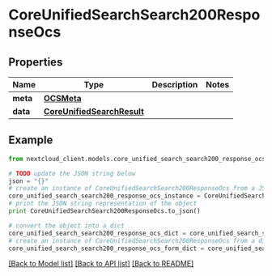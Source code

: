 # CoreUnifiedSearchSearch200ResponseOcs


## Properties
Name | Type | Description | Notes
------------ | ------------- | ------------- | -------------
**meta** | [**OCSMeta**](OCSMeta.md) |  | 
**data** | [**CoreUnifiedSearchResult**](CoreUnifiedSearchResult.md) |  | 

## Example

```python
from nextcloud_client.models.core_unified_search_search200_response_ocs import CoreUnifiedSearchSearch200ResponseOcs

# TODO update the JSON string below
json = "{}"
# create an instance of CoreUnifiedSearchSearch200ResponseOcs from a JSON string
core_unified_search_search200_response_ocs_instance = CoreUnifiedSearchSearch200ResponseOcs.from_json(json)
# print the JSON string representation of the object
print CoreUnifiedSearchSearch200ResponseOcs.to_json()

# convert the object into a dict
core_unified_search_search200_response_ocs_dict = core_unified_search_search200_response_ocs_instance.to_dict()
# create an instance of CoreUnifiedSearchSearch200ResponseOcs from a dict
core_unified_search_search200_response_ocs_form_dict = core_unified_search_search200_response_ocs.from_dict(core_unified_search_search200_response_ocs_dict)
```
[[Back to Model list]](../README.md#documentation-for-models) [[Back to API list]](../README.md#documentation-for-api-endpoints) [[Back to README]](../README.md)


